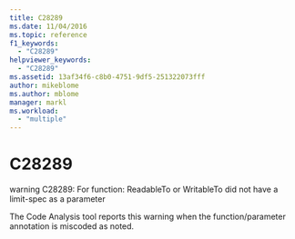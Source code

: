 ```yaml
---
title: C28289
ms.date: 11/04/2016
ms.topic: reference
f1_keywords:
  - "C28289"
helpviewer_keywords:
  - "C28289"
ms.assetid: 13af34f6-c8b0-4751-9df5-251322073fff
author: mikeblome
ms.author: mblome
manager: markl
ms.workload:
  - "multiple"
---
```

# C28289
warning C28289: For function: ReadableTo or WritableTo did not have a limit-spec as a parameter

 The Code Analysis tool reports this warning when the function/parameter annotation is miscoded as noted.
